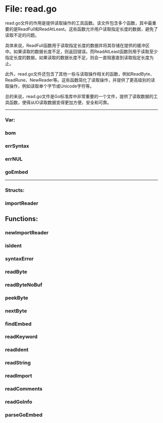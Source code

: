 # File: read.go

read.go文件的作用是提供读取操作的工具函数。该文件包含多个函数，其中最重要的是ReadFull和ReadAtLeast。这些函数允许用户读取指定长度的数据，避免了读取不足的问题。

具体来说，ReadFull函数用于读取指定长度的数据并将其存储在提供的缓冲区中。如果读取的数据长度不足，则返回错误。而ReadAtLeast函数则用于读取至少指定长度的数据，如果读取的数据长度不足，则会一直阻塞直到读取指定长度为止。

此外，read.go文件还包含了其他一些与读取操作相关的函数，例如ReadByte、ReadRune、NewReader等。这些函数简化了读取操作，并提供了更高级别的读取操作，例如读取单个字节或Unicode字符等。

总的来说，read.go文件是Go标准库中非常重要的一个文件，提供了读取数据的工具函数，使得从IO读取数据变得更加方便，安全和可靠。




---

### Var:

### bom





### errSyntax





### errNUL





### goEmbed








---

### Structs:

### importReader





## Functions:

### newImportReader





### isIdent





### syntaxError





### readByte





### readByteNoBuf





### peekByte





### nextByte





### findEmbed





### readKeyword





### readIdent





### readString





### readImport





### readComments





### readGoInfo





### parseGoEmbed





